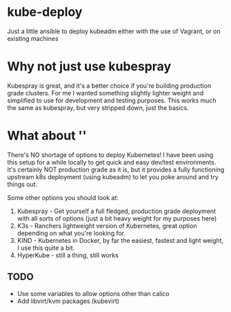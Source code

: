# kube-deploy

Just a little ansible to deploy kubeadm either with the use of Vagrant, or on existing machines

# Why not just use kubespray

Kubespray is great, and it's a better choice if you're building production grade clusters.  For me I wanted something slightly lighter weight and simplified to use for development and testing purposes.  This works much the same as kubespray, but very stripped down, just the basics.

# What about '<insert k8s deployment tool here>'

There's NO shortage of options to deploy Kubernetes!  I have been using this setup for a while locally to get quick and easy dev/test environments.  It's certainly NOT production grade as it is,
but it provides a fully functioning upstream k8s deployment (using kubeadm) to let you poke around and try things out.

Some other options you should look at:
1. Kubespray - Get yourself a full fledged, production grade deployment with all sorts of options (just a bit heavy weight for my purposes here)
2. K3s - Ranchers lightweight version of Kubernetes, great option depending on what you're looking for.
3. KIND - Kubernetes in Docker, by far the easiest, fastest and light weight, I use this quite a bit.
4. HyperKube - still a thing, still works 


## TODO

* Use some variables to allow options other than calico
* Add libvirt/kvm packages (kubevirt)

